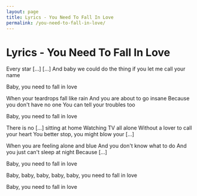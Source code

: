 ```yaml
---
layout: page
title: Lyrics - You Need To Fall In Love
permalink: /you-need-to-fall-in-love/
---
```


# Lyrics - You Need To Fall In Love

Every star [...]
[...]
And baby we could do the thing
if you let me call your name

Baby, you need to fall in love

When your teardrops fall like rain
And you are about to go insane
Because you don't have no one
You can tell your troubles too

Baby, you need to fall in love

There is no [...] sitting at home
Watching TV all alone
Without a lover to call your heart
You better stop, you might blow your [...]

When you are feeling alone and blue
And you don't know what to do
And you just can't sleep at night
Because [...]

Baby, you need to fall in love

Baby, baby, baby, baby, baby, you need to fall in love

Baby, you need to fall in love

